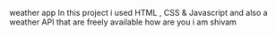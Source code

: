 weather app
In this project i used HTML , CSS & Javascript and also a weather API that are freely available
how are you
i am shivam